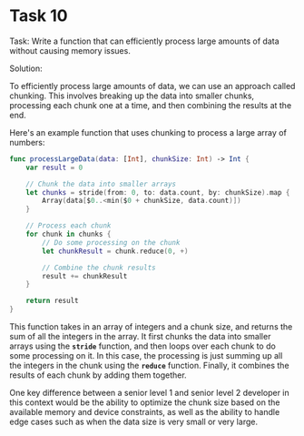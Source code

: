 # Task 10

Task: Write a function that can efficiently process large amounts of data
without causing memory issues.

Solution:

To efficiently process large amounts of data, we can use an approach called
chunking. This involves breaking up the data into smaller chunks, processing
each chunk one at a time, and then combining the results at the end.

Here's an example function that uses chunking to process a large array of
numbers:

```swift
func processLargeData(data: [Int], chunkSize: Int) -> Int {
    var result = 0

    // Chunk the data into smaller arrays
    let chunks = stride(from: 0, to: data.count, by: chunkSize).map {
        Array(data[$0..<min($0 + chunkSize, data.count)])
    }

    // Process each chunk
    for chunk in chunks {
        // Do some processing on the chunk
        let chunkResult = chunk.reduce(0, +)

        // Combine the chunk results
        result += chunkResult
    }

    return result
}
```

This function takes in an array of integers and a chunk size, and returns the
sum of all the integers in the array. It first chunks the data into smaller
arrays using the **`stride`** function, and then loops over each chunk to do
some processing on it. In this case, the processing is just summing up all the
integers in the chunk using the **`reduce`** function. Finally, it combines the
results of each chunk by adding them together.

One key difference between a senior level 1 and senior level 2 developer in this
context would be the ability to optimize the chunk size based on the available
memory and device constraints, as well as the ability to handle edge cases such
as when the data size is very small or very large.
